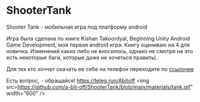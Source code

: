 # ShooterTank
Shooter Tank - мобильная игра под платформу android

Игра была сделана по книге Kishan Takoordyal, Beginning Unity Android Game Development, моя первая android игра. Книгу оцениваю на 4 для новичка. Изменений каких либо не вносилось, однако не смотря на это есть некоторые баги, которые даже не хочеться править).

Для тех кто хоччет скачать ее себе на телефон переходите по [ссылочке](https://github.com/a-bit-off/ShooterTank/blob/main/BPGAndroid.apk)

Есть вопрос, - обращайся! https://teleg.run/Abitoff
<img src=https://github.com/a-bit-off/ShooterTank/blob/main/materials/tank.gif" width="600" />

